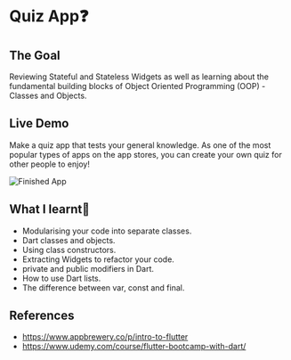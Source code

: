 


# Quiz App❓

## The Goal

Reviewing Stateful and Stateless Widgets as well as learning about the fundamental building blocks of Object Oriented Programming (OOP) - Classes and Objects. 


## Live Demo

Make a quiz app that tests your general knowledge. As one of the most popular types of apps on the app stores, you can create your own quiz for other people to enjoy!

![Finished App](https://github.com/londonappbrewery/Images/blob/master/quizzler-demo.gif)

## What I learnt📐

- Modularising your code into separate classes.
- Dart classes and objects.
- Using class constructors.
- Extracting Widgets to refactor your code.
- private and public modifiers in Dart.
- How to use Dart lists.
- The difference between var, const and final.


## References
 - https://www.appbrewery.co/p/intro-to-flutter
 - https://www.udemy.com/course/flutter-bootcamp-with-dart/

